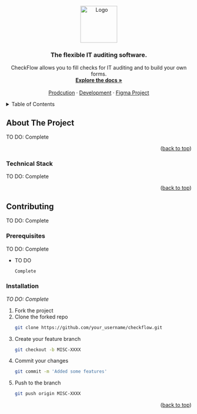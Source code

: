<!-- HEADER -->
<br />
<div align="center">
  <a href="https://github.com/zephyrsoftwares/checkflow">
    <img src="images/full_logo.svg" alt="Logo"  height="100">
  </a>

  <h3 align="center">The flexible IT auditing software.</h3>

  <p align="center">
    CheckFlow allows you to fill checks for IT auditing and to build your own forms.
    <br />
    <a href="https://github.com/zephyrsoftwares/checkflow/wiki"><strong>Explore the docs »</strong></a>
    <br />
    <br />
    <a href="#">Prodcution</a>
    ·
    <a href="#">Development</a>
    ·
    <a href="https://www.figma.com/files/project/108927027/CheckFlow?fuid=843979680232966239">Figma Project</a>

  </p>
</div>


<!-- TABLE OF CONTENTS -->
<details>
  <summary>Table of Contents</summary>
  <ol>
    <li>
      <a href="#about-the-project">About The Project</a>
      <ul>
        <li><a href="#built-with">Technical Stack</a></li>
      </ul>
    </li>
    <li>
      <a href="#getting-started">Contributing</a>
      <ul>
        <li><a href="#prerequisites">Prerequisites</a></li>
        <li><a href="#installation">Installation</a></li>
      </ul>
    </li>
  </ol>
</details>


<!-- ABOUT THE PROJECT -->
## About The Project

TO DO: Complete

<p align="right">(<a href="#readme-top">back to top</a>)</p>

### Technical Stack

TO DO: Complete

<p align="right">(<a href="#readme-top">back to top</a>)</p>

<!-- CONTRIBUTING -->
## Contributing

TO DO: Complete

### Prerequisites

TO DO: Complete

* TO DO
  ```sh
  Complete
  ```

### Installation

_TO DO: Complete_

1. Fork the project
2. Clone the forked repo
   ```sh
   git clone https://github.com/your_username/checkflow.git
   ```
3. Create your feature branch
   ```sh
   git checkout -b MISC-XXXX
   ```
4. Commit your changes
   ```sh
   git commit -m 'Added some features'
   ```
5. Push to the branch
   ```sh
   git push origin MISC-XXXX
   ```

<p align="right">(<a href="#readme-top">back to top</a>)</p>




<!-- MARKDOWN LINKS & IMAGES -->
<!-- https://www.markdownguide.org/basic-syntax/#reference-style-links -->

[Python]:  https://img.shields.io/badge/Python-14354C?style=for-the-badge&logo=python&logoColor=white
[Python-url]: https://docs.python.org/3/

[Postgresql]: https://img.shields.io/badge/PostgreSQL-316192?style=for-the-badge&logo=postgresql&logoColor=white
[Postgresql-url]: https://www.postgresql.org/

[Redux]: https://img.shields.io/badge/Redux-593D88?style=for-the-badge&logo=redux&logoColor=white
[Redux-url]: https://redux.js.org/

[Tailwind]: https://img.shields.io/badge/Tailwind_CSS-38B2AC?style=for-the-badge&logo=tailwind-css&logoColor=white
[Tailwind-url]: https://getbootstrap.com

[React]: https://img.shields.io/badge/React-20232A?style=for-the-badge&logo=react&logoColor=61DAFB
[React-url]: https://fr.legacy.reactjs.org/

[Django]: https://img.shields.io/badge/Django-0C4B33?style=for-the-badge&logo=django&logoColor=white
[Django-url]: https://docs.djangoproject.com/en/4.2/

[Github-Action]: https://img.shields.io/badge/GitHub_Actions-2088FF?style=for-the-badge&logo=github-actions&logoColor=white
[Github-Action-url]: https://docs.djangoproject.com/en/4.2/